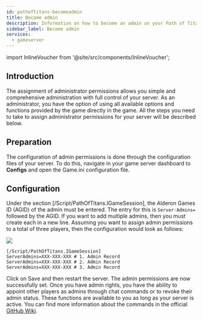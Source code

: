 ```yaml
---
id: pathoftitans-becomeadmin
title: Become admin
description: Information on how to become an admin on your Path of Titans server at ZAP-Hosting - ZAP-Hosting.com documentation
sidebar_label: Become admin
services:
  - gameserver
---
```


import InlineVoucher from '@site/src/components/InlineVoucher';

## Introduction
The assignment of administrator permissions allows you simple and comprehensive administration with full control of your server. As an administrator, you have the option of using all available options and functions provided by the game directly in the game. All the steps you need to take to assign administrator permissions for your server will be described below. 
<InlineVoucher />

## Preparation

The configuration of admin permissions is done through the configuration files of your server. To do this, navigate in your game server dashboard to **Configs** and open the Game.ini configuration file.



## Configuration

Under the section [/Script/PathOfTitans.IGameSession], the Alderon Games ID (AGID) of the admin must be entered. The entry for this is `Server-Admins=` followed by the AGID. If you want to add multiple admins, then you must create each in a new line. Assuming you want to assign admin permissions to a total of three players, then the configuration would look as follows:

![](https://screensaver01.zap-hosting.com/index.php/s/TwZyRsEoeATM3By/preview)

```
[/Script/PathOfTitans.IGameSession]
ServerAdmins=XXX-XXX-XXX # 1. Admin Record
ServerAdmins=XXX-XXX-XXX # 2. Admin Record
ServerAdmins=XXX-XXX-XXX # 3. Admin Record
```

Click on Save and then restart the server. The admin permissions are now successfully set. Once you have admin rights, you have the ability to appoint other players as admins through chat commands or to revoke their admin status. These functions are available to you as long as your server is active. You can find more information about the commands in the official [GitHub Wiki](https://github.com/Alderon-Games/pot-community-servers/wiki/Admin-Chat-Commands#admin-tools).
